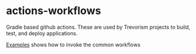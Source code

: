 # actions-workflows

Gradle based github actions. These are used by Trevorism projects to build, test, and deploy applications.

[Examples](/examples) shows how to invoke the common workflows